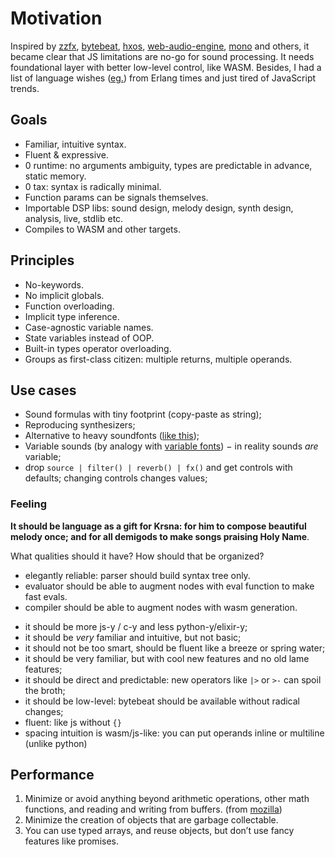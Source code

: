# Motivation

Inspired by [zzfx](https://github.com/KilledByAPixel/ZzFX), [bytebeat](https://github.com/greggman/html5bytebeat), [hxos](https://github.com/stagas/hxos), [web-audio-engine](https://ghub.io/web-audio-engine), [mono](https://github.com/stagas/mono) and others, it became clear that JS limitations are no-go for sound processing. It needs foundational layer with better low-level control, like WASM.
Besides, I had a list of language wishes ([eg.](https://twitter.com/DimaYv/status/1489066335980208141)) from Erlang times and just tired of JavaScript trends.

## Goals

* Familiar, intuitive syntax.
* Fluent & expressive.
* 0 runtime: no arguments ambiguity, types are predictable in advance, static memory.
* 0 tax: syntax is radically minimal.
* Function params can be signals themselves.
* Importable DSP libs: sound design, melody design, synth design, analysis, live, stdlib etc.
* Compiles to WASM and other targets.

## Principles

* No-keywords.
* No implicit globals.
* Function overloading.
* Implicit type inference.
* Case-agnostic variable names.
* State variables instead of OOP.
* Built-in types operator overloading.
* Groups as first-class citizen: multiple returns, multiple operands.

<!-- See [react-hoooks prior art](https://reactjs.org/docs/hooks-faq.html#what-is-the-prior-art-for-hooks) -->

## Use cases

- Sound formulas with tiny footprint (copy-paste as string);
- Reproducing synthesizers;
- Alternative to heavy soundfonts ([like this](https://magenta.github.io/magenta-js/music/index.html#soundfonts));
- Variable sounds (by analogy with [variable fonts](https://en.wikipedia.org/wiki/Variable_font)) − in reality sounds _are_ variable;
- drop `source | filter() | reverb() | fx()` and get controls with defaults; changing controls changes values;

### Feeling

**It should be language as a gift for Krsna: for him to compose beautiful melody once; and for all demigods to make songs praising Holy Name**.

What qualities should it have? How should that be organized?

- elegantly reliable: parser should build syntax tree only.
- evaluator should be able to augment nodes with eval function to make fast evals.
- compiler should be able to augment nodes with wasm generation.

* it should be more js-y / c-y and less python-y/elixir-y;
* it should be _very_ familiar and intuitive, but not basic;
* it should not be too smart, should be fluent like a breeze or spring water;
* it should be very familiar, but with cool new features and no old lame features;
* it should be direct and predictable: new operators like `|>` or `>-` can spoil the broth;
* it should be low-level: bytebeat should be available without radical changes;
* fluent: like js without `{}`
* spacing intuition is wasm/js-like: you can put operands inline or multiline (unlike python)

## Performance

1. Minimize or avoid anything beyond arithmetic operations, other math functions, and reading and writing from buffers. (from [mozilla](https://hacks.mozilla.org/2020/05/high-performance-web-audio-with-audioworklet-in-firefox/))
2. Minimize the creation of objects that are garbage collectable.
3. You can use typed arrays, and reuse objects, but don’t use fancy features like promises.
